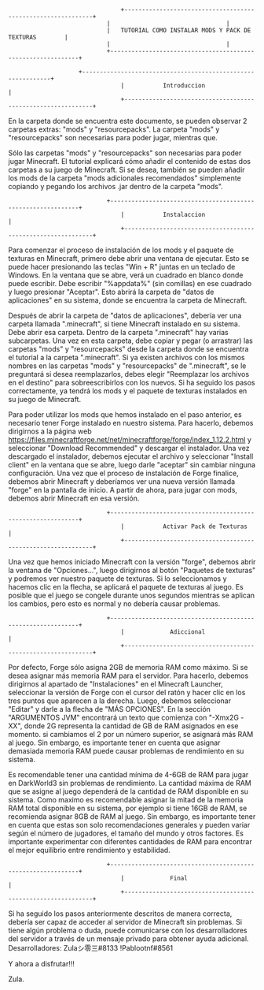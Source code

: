 	                                +-------------------------------------------------------------+
		                        |							      |
		                        |	TUTORIAL COMO INSTALAR MODS Y PACK DE TEXTURAS        |
		                        |							      |
		                        +-------------------------------------------------------------+

				        +-------------------------------------------------------------+
                                    |			Introduccion			      |
                                    +-------------------------------------------------------------+

En la carpeta donde se encuentra este documento, se pueden observar 2 carpetas extras: 
"mods" y "resourcepacks". 
La carpeta "mods" y "resourcepacks" son necesarias para poder jugar, mientras que. 

Sólo las carpetas "mods" y "resourcepacks" son necesarias para poder jugar Minecraft. 
El tutorial explicará cómo añadir el contenido de estas dos carpetas a su juego de Minecraft. 
Si se desea, también se pueden añadir los mods de la carpeta "mods adicionales recomendados" 
simplemente copiando y pegando los archivos .jar dentro de la carpeta "mods". 

		                        +-------------------------------------------------------------+
                                    |			Instalaccion			      |
                                    +-------------------------------------------------------------+

Para comenzar el proceso de instalación de los mods y el paquete de texturas en Minecraft, primero debe abrir una ventana de ejecutar. 
Esto se puede hacer presionando las teclas "Win + R" juntas en un teclado de Windows. En la ventana que se abre, 
verá un cuadrado en blanco donde puede escribir. Debe escribir "%appdata%" (sin comillas) en ese cuadrado y 
luego presionar "Aceptar". Esto abrirá la carpeta de "datos de aplicaciones" en su sistema, donde se encuentra la carpeta de Minecraft.


Después de abrir la carpeta de "datos de aplicaciones", debería ver una carpeta llamada ".minecraft", 
si tiene Minecraft instalado en su sistema. Debe abrir esa carpeta. Dentro de la carpeta ".minecraft" hay varias subcarpetas.
Una vez en esta carpeta, debe copiar y pegar (o arrastrar) las carpetas "mods" y "resourcepacks" 
desde la carpeta donde se encuentra el tutorial a la carpeta ".minecraft". 
Si ya existen archivos con los mismos nombres en las carpetas "mods" y "resourcepacks" de ".minecraft", se le preguntará si desea reemplazarlos, 
debes elegir "Reemplazar los archivos en el destino" para sobreescribirlos con los nuevos. Si ha seguido los pasos correctamente, 
ya tendrá los mods y el paquete de texturas instalados en su juego de Minecraft.

Para poder utilizar los mods que hemos instalado en el paso anterior, es necesario tener Forge instalado en nuestro sistema. 
Para hacerlo, debemos dirigirnos a la página web https://files.minecraftforge.net/net/minecraftforge/forge/index_1.12.2.html
y seleccionar "Download Recommended" y descargar el instalador. Una vez descargado el instalador, 
debemos ejecutar el archivo y seleccionar "Install client" en la ventana que se abre, luego darle "aceptar" sin cambiar ninguna configuración. 
Una vez que el proceso de instalación de Forge finalice, debemos abrir Minecraft y deberíamos ver una nueva versión llamada "forge" en la pantalla de inicio. 
A partir de ahora, para jugar con mods, debemos abrir Minecraft en esa versión.

		                        +-------------------------------------------------------------+
                                    |		    Activar Pack de Texturas		      |
                                    +-------------------------------------------------------------+

Una vez que hemos iniciado Minecraft con la versión "forge", debemos abrir la ventana de "Opciones...", 
luego dirigirnos al botón "Paquetes de texturas" y podremos ver nuestro paquete de texturas. Si lo seleccionamos y hacemos clic en la flecha, 
se aplicará el paquete de texturas al juego. Es posible que el juego se congele durante unos segundos mientras se aplican los cambios, 
pero esto es normal y no debería causar problemas.

		                        +-------------------------------------------------------------+
                                    |		 	  Adiccional			      |
                                    +-------------------------------------------------------------+

Por defecto, Forge sólo asigna 2GB de memoria RAM como máximo. Si se desea asignar más memoria RAM para el servidor. Para hacerlo, 
debemos dirigirnos al apartado de "Instalaciones" en el Minecraft Launcher, seleccionar la versión de Forge con el cursor del ratón 
y hacer clic en los tres puntos que aparecen a la derecha. Luego, debemos seleccionar "Editar" y darle a la flecha de "MÁS OPCIONES". 
En la sección "ARGUMENTOS JVM" encontrará un texto que comienza con "-Xmx2G -XX", donde 2G representa la cantidad de GB de RAM asignados en ese momento. 
si cambiamos el 2 por un número superior, se asignará más RAM al juego. Sin embargo, 
es importante tener en cuenta que asignar demasiada memoria RAM puede causar problemas de rendimiento en su sistema.

Es recomendable tener una cantidad mínima de 4-6GB de RAM para jugar en DarkWorld3 sin problemas de rendimiento. 
La cantidad máxima de RAM que se asigne al juego dependerá de la cantidad de RAM disponible en su sistema. 
Como maximo es recomendable asignar la mitad de la memoria RAM total disponible en su sistema, 
por ejemplo si tiene 16GB de RAM, se recomienda asignar 8GB de RAM al juego. 
Sin embargo, es importante tener en cuenta que estas son solo recomendaciones generales y pueden variar según el número de jugadores, 
el tamaño del mundo y otros factores. Es importante experimentar con diferentes cantidades de RAM para encontrar el mejor equilibrio entre rendimiento y estabilidad.

		                        +-------------------------------------------------------------+
                                    |		 	  Final				      |
                                    +-------------------------------------------------------------+

Si ha seguido los pasos anteriormente descritos de manera correcta, debería ser capaz de acceder al servidor de Minecraft sin problemas. 
Si tiene algún problema o duda, puede comunicarse con los desarrolladores del servidor a través de un mensaje privado para obtener ayuda adicional. 
Desarrolladores:
		Zulaシ零三#8133
		!Pablootnf#8561

Y ahora a disfrutar!!!


Zula.



